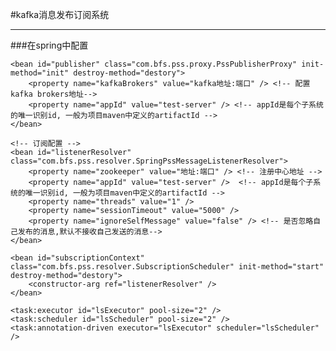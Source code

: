 #kafka消息发布订阅系统
***
###在spring中配置
 
   <!-- 发布配置 -->
	<bean id="publisher" class="com.bfs.pss.proxy.PssPublisherProxy" init-method="init" destroy-method="destory">
		<property name="kafkaBrokers" value="kafka地址:端口" /> <!-- 配置kafka brokers地址-->
		<property name="appId" value="test-server" /> <!-- appId是每个子系统的唯一识别id, 一般为项目maven中定义的artifactId -->
	</bean>
	
	<!-- 订阅配置 -->
	<bean id="listenerResolver" class="com.bfs.pss.resolver.SpringPssMessageListenerResolver">
		<property name="zookeeper" value="地址:端口" /> <!-- 注册中心地址 -->
		<property name="appId" value="test-server" />  <!-- appId是每个子系统的唯一识别id, 一般为项目maven中定义的artifactId -->
		<property name="threads" value="1" />
		<property name="sessionTimeout" value="5000" />
		<property name="ignoreSelfMessage" value="false" /> <!-- 是否忽略自己发布的消息,默认不接收自己发送的消息-->
	</bean>
	
	<bean id="subscriptionContext" class="com.bfs.pss.resolver.SubscriptionScheduler" init-method="start" destroy-method="destory">
		<constructor-arg ref="listenerResolver" />
	</bean>

	<task:executor id="lsExecutor" pool-size="2" />
	<task:scheduler id="lsScheduler" pool-size="2" />
	<task:annotation-driven executor="lsExecutor" scheduler="lsScheduler" />
